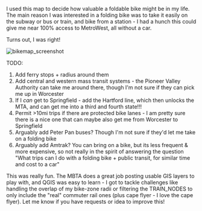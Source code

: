 I used this map to decide how valuable a foldable bike might be in my life. The main reason I was interested in a folding bike was to take it easily on the subway or bus or train, and bike from a station - I had a hunch this could give me near 100% access to MetroWest, all without a car.

Turns out, I was right!

![bikemap_screenshot](./bikemap_screenshot.png)

TODO:

1. Add ferry stops + radius around them
2. Add central and western mass transit systems - the Pioneer Valley Authority can take me around there, though I'm not sure if they can pick me up in Worcester
3. If I _can_ get to Springfield - add the Hartford line, which then unlocks the MTA, and can get me into a third and fourth state!!!
4. Permit >10mi trips if there are protected bike lanes - I am pretty sure there is a nice one that can maybe also get me from Worcester to Springfield
5. Arguably add Peter Pan buses? Though I'm not sure if they'd let me take on a folding bike
6. Arguably add Amtrak? You can bring on a bike, but its less frequent & more expensive, so not really in the spirit of answering the question "What trips can I do with a folding bike + public transit, for similar time and cost to a car"

This was really fun. The MBTA does a great job posting usable GIS layers to play with, and QGIS was easy to learn - I got to tackle challenges like handling the overlap of my bike-zone radii or filtering the TRAIN_NODES to only include the "real" commuter rail ones (plus cape flyer - I love the cape flyer). Let me know if you have requests or idea to improve this!
